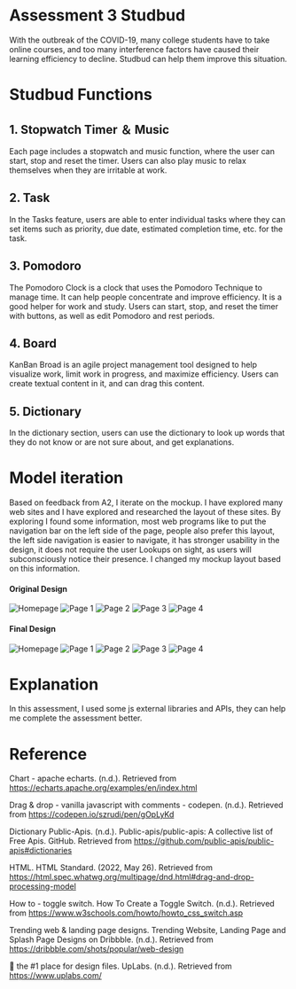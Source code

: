 # **Assessment 3 Studbud**
With the outbreak of the COVID-19, many college students have to take online courses, and too many interference factors have caused their learning efficiency to decline. Studbud can help them improve this situation.

# **Studbud Functions**

## **1. Stopwatch Timer ＆ Music**
Each page includes a stopwatch and music function, where the user can start, stop and reset the timer. Users can also play music to relax themselves when they are irritable at work.

## **2. Task**
In the Tasks feature, users are able to enter individual tasks where they can set items such as priority, due date, estimated completion time, etc. for the task.

## **3. Pomodoro**
The Pomodoro Clock is a clock that uses the Pomodoro Technique to manage time. It can help people concentrate and improve efficiency. It is a good helper for work and study. Users can start, stop, and reset the timer with buttons, as well as edit Pomodoro and rest periods.

## **4. Board**
KanBan Broad is an agile project management tool designed to help visualize work, limit work in progress, and maximize efficiency. Users can create textual content in it, and can drag this content.

## **5. Dictionary**
In the dictionary section, users can use the dictionary to look up words that they do not know or are not sure about, and get explanations.

# **Model iteration**
Based on feedback from A2, I iterate on the mockup. I have explored many web sites and I have explored and researched the layout of these sites. By exploring I found some information, most web programs like to put the navigation bar on the left side of the page, people also prefer this layout, the left side navigation is easier to navigate, it has stronger usability in the design, it does not require the user Lookups on sight, as users will subconsciously notice their presence. I changed my mockup layout based on this information.

#### **Original Design**
![Homepage](original%20design/Homepage.png)
![Page 1](original%20design/Page%201.png)
![Page 2](original%20design/Page%202.png)
![Page 3](original%20design/Page%203.png)
![Page 4](original%20design/Page%204.png)

#### **Final Design**
![Homepage](design/Homepage.png)
![Page 1](design/Page%201.png)
![Page 2](design/Page%202.png)
![Page 3](design/Page%203.png)
![Page 4](design/Page%204.png)

# **Explanation**
In this assessment, I used some js external libraries and APIs, they can help me complete the assessment better.

# **Reference** 
Chart - apache echarts. (n.d.). Retrieved from https://echarts.apache.org/examples/en/index.html 

Drag &amp; drop - vanilla javascript with comments - codepen. (n.d.). Retrieved from https://codepen.io/szrudi/pen/gOpLyKd 

Dictionary Public-Apis. (n.d.). Public-apis/public-apis: A collective list of Free Apis. GitHub. Retrieved from https://github.com/public-apis/public-apis#dictionaries 

HTML. HTML Standard. (2022, May 26). Retrieved from https://html.spec.whatwg.org/multipage/dnd.html#drag-and-drop-processing-model 

How to - toggle switch. How To Create a Toggle Switch. (n.d.). Retrieved from https://www.w3schools.com/howto/howto_css_switch.asp 

Trending web &amp; landing page designs. Trending Website, Landing Page and Splash Page Designs on Dribbble. (n.d.). Retrieved from https://dribbble.com/shots/popular/web-design 

👑 the #1 place for design files. UpLabs. (n.d.). Retrieved from https://www.uplabs.com/ 
